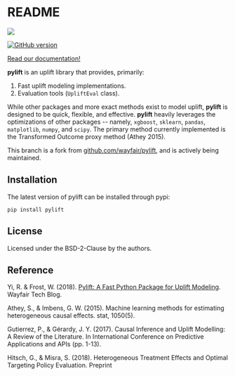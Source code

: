 # README

![](https://github.com/df-foundation/pylift/raw/master/docs/img/pylift_logo.png?raw=true)

[![GitHub version](https://badge.fury.io/gh/pylift%2Fpylift.svg)](https://badge.fury.io/gh/pylift%2Fpylift)

[Read our documentation!](https://pylift.readthedocs.io/en/latest/)

**pylift** is an uplift library that provides, primarily:

1. Fast uplift modeling implementations. 
2. Evaluation tools \(`UpliftEval` class\).

While other packages and more exact methods exist to model uplift, **pylift** is designed to be quick, flexible, and effective. **pylift** heavily leverages the optimizations of other packages -- namely, `xgboost`, `sklearn`, `pandas`, `matplotlib`, `numpy`, and `scipy`. The primary method currently implemented is the Transformed Outcome proxy method \(Athey 2015\).

This branch is a fork from [github.com/wayfair/pylift](https://github.com/wayfair/pylift), and is actively being maintained.

## Installation

The latest version of pylift can be installed through pypi:

```text
pip install pylift
```

## License

Licensed under the BSD-2-Clause by the authors.

## Reference

Yi, R. & Frost, W. \(2018\). [Pylift: A Fast Python Package for Uplift Modeling](https://tech.wayfair.com/data-science/2018/10/pylift-a-fast-python-package-for-uplift-modeling/). Wayfair Tech Blog.

Athey, S., & Imbens, G. W. \(2015\). Machine learning methods for estimating heterogeneous causal effects. stat, 1050\(5\).

Gutierrez, P., & Gérardy, J. Y. \(2017\). Causal Inference and Uplift Modelling: A Review of the Literature. In International Conference on Predictive Applications and APIs \(pp. 1-13\).

Hitsch, G., & Misra, S. \(2018\). Heterogeneous Treatment Effects and Optimal Targeting Policy Evaluation. Preprint

